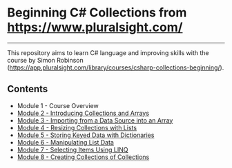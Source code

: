 # Beginning C# Collections from https://www.pluralsight.com/

------

This repository aims to learn C# language and improving skills with the course by Simon Robinson (https://app.pluralsight.com/library/courses/csharp-collections-beginning/).

## Contents

- Module 1 - Course Overview
- [Module 2 - Introducing Collections and Arrays](module_02)
- [Module 3 - Importing from a Data Source into an Array](module_03)
- [Module 4 - Resizing Collections with Lists](module_04)
- [Module 5 - Storing Keyed Data with Dictionaries](module_05)
- [Module 6 - Manipulating List Data](module_06)
- [Module 7 - Selecting Items Using LINQ](module_07)
- [Module 8 - Creating Collections of Collections](module_08)
